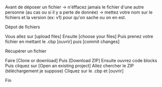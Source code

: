 Avant de déposer un fichier
-> n'éffacez jamais le fichier d'une autre personne (au cas ou si il y a perte de donnée)
-> mettez votre nom sur le fichiers et la version (ex: v1) pour qu'on sache ou on en est.

Dépot de fichiers

Vous allez sur [upload files]
Ensuite [choose your files]
Puis prenez votre fichier en mettant le .cbp
[ouvrir]
puis [commit changes]

Récupérer un fichier

Faire [Clone or download]
Puis [Download ZIP]
Ensuite ouvrez code blocks
Puis cliquez sur [Open an existing project]
Allez chercher le ZIP (téléchargement je suppose)
Cliquez sur le .cbp et [ouvrir]

Fin
